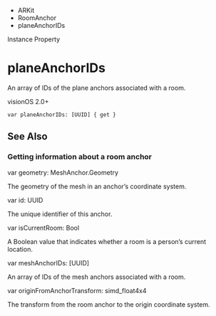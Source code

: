 

- ARKit
- RoomAnchor
-  planeAnchorIDs 

Instance Property

# planeAnchorIDs

An array of IDs of the plane anchors associated with a room.

visionOS 2.0+

``` source
var planeAnchorIDs: [UUID] { get }
```

## See Also

### Getting information about a room anchor

var geometry: MeshAnchor.Geometry

The geometry of the mesh in an anchor’s coordinate system.

var id: UUID

The unique identifier of this anchor.

var isCurrentRoom: Bool

A Boolean value that indicates whether a room is a person’s current location.

var meshAnchorIDs: [UUID]

An array of IDs of the mesh anchors associated with a room.

var originFromAnchorTransform: simd_float4x4

The transform from the room anchor to the origin coordinate system.

